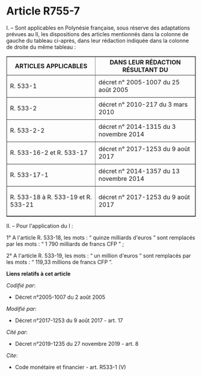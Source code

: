 # Article R755-7

I. – Sont applicables en Polynésie française, sous réserve des adaptations prévues au II, les dispositions des articles
mentionnés dans la colonne de gauche du tableau ci-après, dans leur rédaction indiquée dans la colonne de droite du même
tableau : 

<table border="1">
  <tbody>
    <tr>
      <th>ARTICLES APPLICABLES </th>
      <th>DANS LEUR RÉDACTION RÉSULTANT DU </th>
    </tr>
    <tr>
      <td align="left">

R. 533-1

</td>
      <td align="left">décret n° 2005-1007 du 25 août 2005 </td>
    </tr>
    <tr>
      <td align="left">

R. 533-2 

</td>
      <td align="left">décret n° 2010-217 du 3 mars 2010 </td>
    </tr>
    <tr>
      <td align="left">

R. 533-2-2 

</td>
      <td align="left">décret n° 2014-1315 du 3 novembre 2014 </td>
    </tr>
    <tr>
      <td align="left">

R. 533-16-2 et R. 533-17 

</td>
      <td align="left">décret n° 2017-1253 du 9 août 2017 </td>
    </tr>
    <tr>
      <td align="left">

R. 533-17-1 

</td>
      <td align="left">décret n° 2014-1357 du 13 novembre 2014 </td>
    </tr>
    <tr>
      <td align="left">

R. 533-18 à R. 533-19 et R. 533-21 

</td>
      <td align="left">décret n° 2017-1253 du 9 août 2017 </td>
    </tr>
  </tbody>
</table>

II. – Pour l'application du I : 

1° A l'article R. 533-18, les mots : “ quinze milliards d'euros ” sont remplacés par les mots : “ 1 790 milliards de francs
CFP ” ; 

2° A l'article R. 533-19, les mots : “ un million d'euros ” sont remplacés par les mots : “ 119,33 millions de francs CFP ”.

**Liens relatifs à cet article**

_Codifié par_:

  - Décret n°2005-1007 du 2 août 2005

_Modifié par_:

  - Décret n°2017-1253 du 9 août 2017 - art. 17

_Cité par_:

  - Décret n°2019-1235 du 27 novembre 2019 - art. 8

_Cite_:

  - Code monétaire et financier - art. R533-1 (V)
